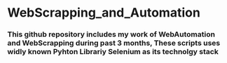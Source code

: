 # WebScrapping_and_Automation
### This github repository includes my work of WebAutomation and WebScrapping during past 3 months, These scripts uses widly known **Pyhton** Librariy **Selenium** as its technolgy stack
